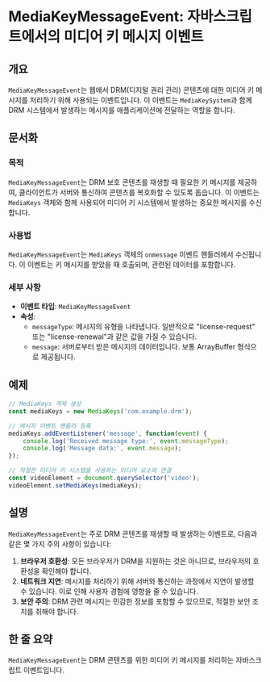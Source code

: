 <!--
Meta Description: # MediaKeyMessageEvent: 자바스크립트에서의 미디어 키 메시지 이벤트 ## 개요 `MediaKeyMessageEvent`는 웹에서 DRM(디지털 권리 관리) 콘텐츠에 대한 미디어 키 메시지를 처리하기 위해 사용되는 이벤트입니다. 이 이벤트는 `Media...
Meta Keywords: mediakeymessageevent, drm, 메시지를, mediakeys, 미디어
-->

# MediaKeyMessageEvent: 자바스크립트에서의 미디어 키 메시지 이벤트

## 개요
`MediaKeyMessageEvent`는 웹에서 DRM(디지털 권리 관리) 콘텐츠에 대한 미디어 키 메시지를 처리하기 위해 사용되는 이벤트입니다. 이 이벤트는 `MediaKeySystem`과 함께 DRM 시스템에서 발생하는 메시지를 애플리케이션에 전달하는 역할을 합니다.

## 문서화

### 목적
`MediaKeyMessageEvent`는 DRM 보호 콘텐츠를 재생할 때 필요한 키 메시지를 제공하여, 클라이언트가 서버와 통신하여 콘텐츠를 복호화할 수 있도록 돕습니다. 이 이벤트는 `MediaKeys` 객체와 함께 사용되어 미디어 키 시스템에서 발생하는 중요한 메시지를 수신합니다.

### 사용법
`MediaKeyMessageEvent`는 `MediaKeys` 객체의 `onmessage` 이벤트 핸들러에서 수신됩니다. 이 이벤트는 키 메시지를 받았을 때 호출되며, 관련된 데이터를 포함합니다.

### 세부 사항
- **이벤트 타입**: `MediaKeyMessageEvent`
- **속성**:
  - `messageType`: 메시지의 유형을 나타냅니다. 일반적으로 "license-request" 또는 "license-renewal"과 같은 값을 가질 수 있습니다.
  - `message`: 서버로부터 받은 메시지의 데이터입니다. 보통 ArrayBuffer 형식으로 제공됩니다.

## 예제

```javascript
// MediaKeys 객체 생성
const mediaKeys = new MediaKeys('com.example.drm');

// 메시지 이벤트 핸들러 등록
mediaKeys.addEventListener('message', function(event) {
    console.log('Received message type:', event.messageType);
    console.log('Message data:', event.message);
});

// 적절한 미디어 키 시스템을 사용하는 미디어 요소와 연결
const videoElement = document.querySelector('video');
videoElement.setMediaKeys(mediaKeys);
```

## 설명
`MediaKeyMessageEvent`는 주로 DRM 콘텐츠를 재생할 때 발생하는 이벤트로, 다음과 같은 몇 가지 주의 사항이 있습니다:

1. **브라우저 호환성**: 모든 브라우저가 DRM을 지원하는 것은 아니므로, 브라우저의 호환성을 확인해야 합니다.
2. **네트워크 지연**: 메시지를 처리하기 위해 서버와 통신하는 과정에서 지연이 발생할 수 있습니다. 이로 인해 사용자 경험에 영향을 줄 수 있습니다.
3. **보안 주의**: DRM 관련 메시지는 민감한 정보를 포함할 수 있으므로, 적절한 보안 조치를 취해야 합니다.

## 한 줄 요약
`MediaKeyMessageEvent`는 DRM 콘텐츠를 위한 미디어 키 메시지를 처리하는 자바스크립트 이벤트입니다.